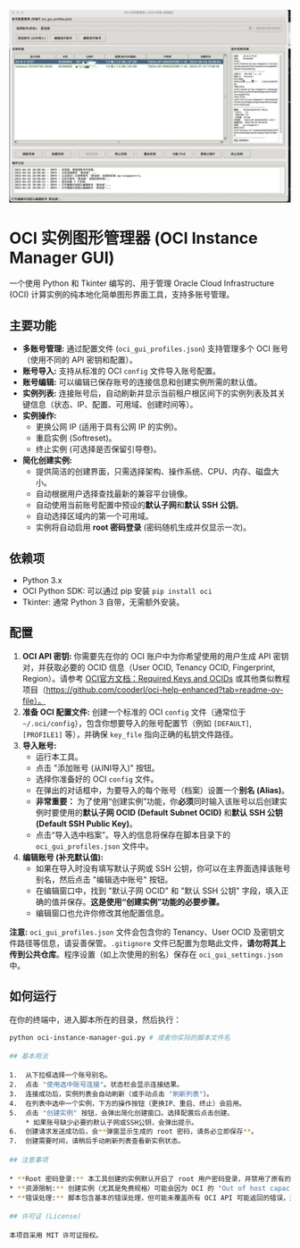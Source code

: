 ![应用界面截图](ui.jpg)
# OCI 实例图形管理器 (OCI Instance Manager GUI)

一个使用 Python 和 Tkinter 编写的、用于管理 Oracle Cloud Infrastructure (OCI) 计算实例的纯本地化简单图形界面工具，支持多账号管理。

## 主要功能

* **多账号管理:** 通过配置文件 (`oci_gui_profiles.json`) 支持管理多个 OCI 账号（使用不同的 API 密钥和配置）。
* **账号导入:** 支持从标准的 OCI `config` 文件导入账号配置。
* **账号编辑:** 可以编辑已保存账号的连接信息和创建实例所需的默认值。
* **实例列表:** 连接账号后，自动刷新并显示当前租户根区间下的实例列表及其关键信息（状态、IP、配置、可用域、创建时间等）。
* **实例操作:**
    * 更换公网 IP (适用于具有公网 IP 的实例)。
    * 重启实例 (Softreset)。
    * 终止实例 (可选择是否保留引导卷)。
* **简化创建实例:**
    * 提供简洁的创建界面，只需选择架构、操作系统、CPU、内存、磁盘大小。
    * 自动根据用户选择查找最新的兼容平台镜像。
    * 自动使用当前账号配置中预设的**默认子网**和**默认 SSH 公钥**。
    * 自动选择区域内的第一个可用域。
    * 实例将自动启用 **root 密码登录** (密码随机生成并仅显示一次)。

## 依赖项

* Python 3.x
* OCI Python SDK: 可以通过 pip 安装 `pip install oci`
* Tkinter: 通常 Python 3 自带，无需额外安装。

## 配置

1.  **OCI API 密钥:** 你需要先在你的 OCI 账户中为你希望使用的用户生成 API 密钥对，并获取必要的 OCID 信息（User OCID, Tenancy OCID, Fingerprint, Region）。请参考 [OCI官方文档：Required Keys and OCIDs](https://docs.oracle.com/en-us/iaas/Content/API/Concepts/apisigningkey.htm) 或其他类似教程项目（https://github.com/cooderl/oci-help-enhanced?tab=readme-ov-file）。
2.  **准备 OCI 配置文件:** 创建一个标准的 OCI `config` 文件（通常位于 `~/.oci/config`），包含你想要导入的账号配置节（例如 `[DEFAULT]`, `[PROFILE1]` 等），并确保 `key_file` 指向正确的私钥文件路径。
3.  **导入账号:**
    * 运行本工具。
    * 点击 "添加账号 (从INI导入)" 按钮。
    * 选择你准备好的 OCI `config` 文件。
    * 在弹出的对话框中，为要导入的每个账号（档案）设置一个**别名 (Alias)**。
    * **非常重要：** 为了使用“创建实例”功能，你**必须**同时输入该账号以后创建实例时要使用的**默认子网 OCID (Default Subnet OCID)** 和**默认 SSH 公钥 (Default SSH Public Key)**。
    * 点击“导入选中档案”。导入的信息将保存在脚本目录下的 `oci_gui_profiles.json` 文件中。
4.  **编辑账号 (补充默认值):**
    * 如果在导入时没有填写默认子网或 SSH 公钥，你可以在主界面选择该账号别名，然后点击 "编辑选中账号" 按钮。
    * 在编辑窗口中，找到 "默认子网 OCID" 和 "默认 SSH 公钥" 字段，填入正确的值并保存。**这是使用“创建实例”功能的必要步骤。**
    * 编辑窗口也允许你修改其他配置信息。

**注意:** `oci_gui_profiles.json` 文件会包含你的 Tenancy、User OCID 及密钥文件路径等信息，请妥善保管。`.gitignore` 文件已配置为忽略此文件，**请勿将其上传到公共仓库**。程序设置（如上次使用的别名）保存在 `oci_gui_settings.json` 中。

## 如何运行

在你的终端中，进入脚本所在的目录，然后执行：

```bash
python oci-instance-manager-gui.py # 或者你实际的脚本文件名

## 基本用法

1.  从下拉框选择一个账号别名。
2.  点击 "使用选中账号连接"。状态栏会显示连接结果。
3.  连接成功后，实例列表会自动刷新（或手动点击 "刷新列表"）。
4.  在列表中选中一个实例，下方的操作按钮（更换IP、重启、终止）会启用。
5.  点击 "创建实例" 按钮，会弹出简化创建窗口。选择配置后点击创建。
    * 如果账号缺少必要的默认子网或SSH公钥，会弹出提示。
6.  创建请求发送成功后，会**弹窗显示生成的 root 密码，请务必立即保存**。
7.  创建需要时间，请稍后手动刷新列表查看新实例状态。

## 注意事项

* **Root 密码登录:** 本工具创建的实例默认开启了 root 用户密码登录，并禁用了原有的 SSH 密钥登录方式 (通过 cloud-init 实现)。这主要是为了方便某些场景，但会**降低服务器的安全性**。请务必使用生成的强密码，并考虑在首次登录后采取额外的安全措施（如修改密码、配置防火墙、重新启用密钥登录等）。
* **资源限制:** 创建实例（尤其是免费规格）可能会因为 OCI 的 "Out of host capacity" (资源不足) 而失败，这并非脚本错误，请尝试更换可用域或稍后重试。
* **错误处理:** 脚本包含基本的错误处理，但可能未覆盖所有 OCI API 可能返回的错误，遇到未明确处理的错误时请根据 OCI 文档或错误信息排查。

## 许可证 (License)

本项目采用 MIT 许可证授权。
